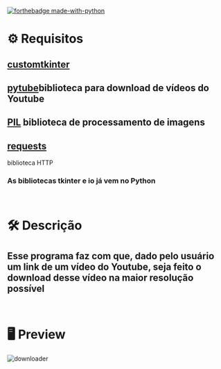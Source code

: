 [![forthebadge made-with-python](http://ForTheBadge.com/images/badges/made-with-python.svg)](https://www.python.org/)


# :gear: Requisitos
## [customtkinter](https://pypi.org/project/customtkinter/0.3/)

## [pytube](https://pytube.io/en/latest/)biblioteca para download de vídeos do Youtube

## [PIL](https://pillow.readthedocs.io/en/stable/) biblioteca de processamento de imagens

## [requests](https://docs.python-requests.org/en/v2.0.0/)
biblioteca HTTP 

### As bibliotecas tkinter e io já vem no Python





# <br>:hammer_and_wrench: Descrição
## Esse programa faz com que, dado pelo usuário um link de um vídeo do Youtube, seja feito o download desse vídeo na maior resolução possível


# <br>:desktop_computer: Preview
![downloader](https://github.com/Sinuelo/YoutubeDownloader/assets/98895433/b3659051-c30f-44d7-aa6c-e236cf0e671f)
